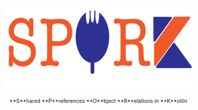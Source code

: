 ![](docs/spork.png)

<p align="center"> **S**hared **P**references **O**bject **R**elations in **K**otlin </p>
